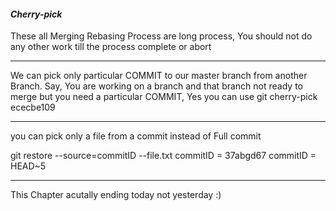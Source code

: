 <h4><i>Cherry-pick </i> </h4>

These all Merging Rebasing Process are long process,
You should not do any other work till the process complete or abort

----------
We can pick only particular COMMIT to our master branch from another Branch.
Say,
You are working on a branch and that branch not ready to merge but you need a particular COMMIT,
Yes you can use
git cherry-pick ececbe109

----------
you can pick only a file from a commit instead of Full commit

git restore --source=commitID --file.txt
commitID = 37abgd67
commitID = HEAD~5


----
This Chapter acutally ending today not yesterday :)